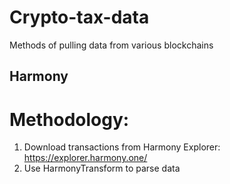 # Crypto-tax-data
Methods of pulling  data from various blockchains

## Harmony
# Methodology:
1. Download transactions from Harmony Explorer: https://explorer.harmony.one/
2. Use HarmonyTransform to parse data
